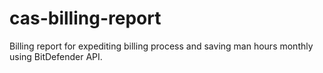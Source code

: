 # cas-billing-report
Billing report for expediting billing process and saving man hours monthly using BitDefender API.
